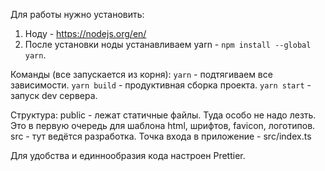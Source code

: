 Для работы нужно установить:
1. Ноду - https://nodejs.org/en/
2. После установки ноды устанавливаем yarn - `npm install --global yarn`.

Команды (все запускается из корня):
`yarn` - подтягиваем все зависимости.
`yarn build` - продуктивная сборка проекта.
`yarn start` - запуск dev сервера.

Структура:
public - лежат статичные файлы. Туда особо не надо лезть. Это в первую очередь для шаблона html, шрифтов, favicon, логотипов.
src - тут ведётся разработка. Точка входа в приложение - src/index.ts

Для удобства и единнообразия кода настроен Prettier.
